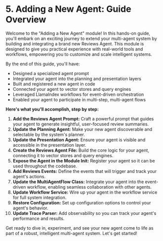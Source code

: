# 5. Adding a New Agent: Guide Overview

Welcome to the "Adding a New Agent" module! In this hands-on guide, you'll embark on an exciting journey to extend your multi-agent system by building and integrating a brand new Reviews Agent. This module is designed to give you practical experience with real-world tools and workflows, empowering you to customize and scale intelligent systems.

By the end of this guide, you'll have:
- Designed a specialized agent prompt
- Integrated your agent into the planning and presentation layers
- Built and registered a new agent in code
- Connected your agent to vector stores and query engines
- Leveraged LlamaIndex workflows for event-driven orchestration
- Enabled your agent to participate in multi-step, multi-agent flows

**Here's what you'll accomplish, step by step:**

1. **Add the Reviews Agent Prompt:** Craft a powerful prompt that guides your agent to generate insightful, user-focused review summaries.
2. **Update the Planning Agent:** Make your new agent discoverable and selectable by the system's planner.
3. **Update the Presentation Agent:** Ensure your agent is visible and accessible in the presentation layer.
4. **Create the Reviews Agent File:** Build the core logic for your agent, connecting it to vector stores and query engines.
5. **Expose the Agent in the Module Init:** Register your agent so it can be used throughout the codebase.
6. **Add Reviews Events:** Define the events that will trigger and track your agent's actions.
7. **Update the MultiAgentFlow Class:** Integrate your agent into the event-driven workflow, enabling seamless collaboration with other agents.
8. **Update Workflow Service:** Wire up your agent in the workflow service for full system integration.
9. **Restore Configuration:** Set up configuration options to control your agent's behavior.
10. **Update Trace Parser:** Add observability so you can track your agent's performance and results.

Get ready to dive in, experiment, and see your new agent come to life as part of a robust, intelligent multi-agent system. Let's get started!

